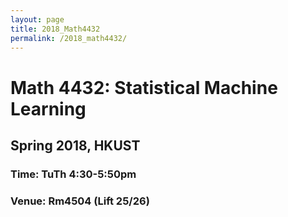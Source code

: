 ```yaml
---
layout: page
title: 2018_Math4432
permalink: /2018_math4432/
---
```


# Math 4432: Statistical Machine Learning
## Spring 2018, HKUST
### Time: TuTh 4:30-5:50pm
### Venue: Rm4504 (Lift 25/26)
